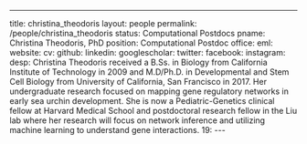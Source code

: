 ---
title: christina_theodoris
layout: people
permalink: /people/christina_theodoris
status: Computational Postdocs
pname: Christina Theodoris, PhD
position: Computational Postdoc
office:
eml:
website:
cv:
github:
linkedin:
googlescholar:
twitter:
facebook:
instagram:
desp: Christina Theodoris received a B.Ss. in Biology from California Institute of Technology in 2009 and M.D/Ph.D. in Developmental and Stem Cell Biology from University of California, San Francisco in 2017. Her undergraduate research focused on mapping gene regulatory networks in early sea urchin development. She is now a Pediatric-Genetics clinical fellow at Harvard Medical School and postdoctoral research fellow in the Liu lab where her research will focus on network inference and utilizing machine learning to understand gene interactions.
19: ---
